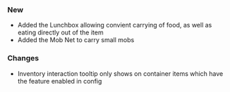 ### New

- Added the Lunchbox allowing convient carrying of food, as well as eating directly out of the item
- Added the Mob Net to carry small mobs

### Changes

- Inventory interaction tooltip only shows on container items which have the feature enabled in config